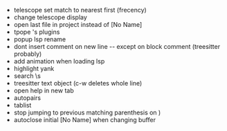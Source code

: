- telescope set match to nearest first (frecency)
- change telescope display
- open last file in project instead of [No Name]
- tpope 's plugins
- popup lsp rename
- dont insert comment on new line
-- except on block comment (treesitter probably)
- add animation when loading lsp
- highlight yank
- search \s
- treesitter text object (c-w deletes whole line)
- open help in new tab
- autopairs
- tablist
- stop jumping to previous matching parenthesis on )
- autoclose initial [No Name] when changing buffer

